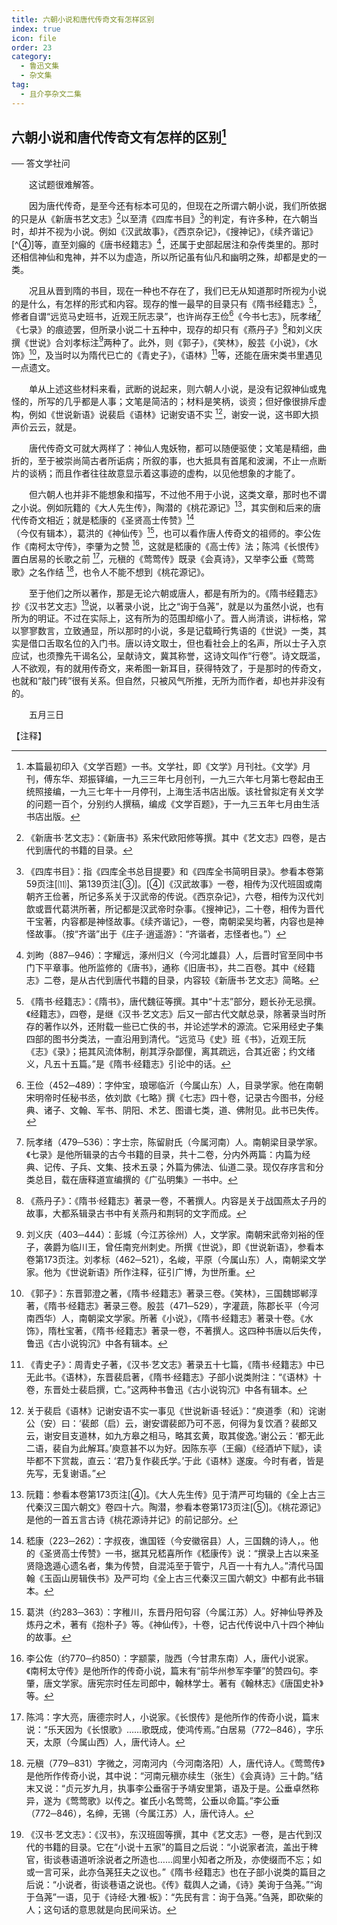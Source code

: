 ```yaml
---
title: 六朝小说和唐代传奇文有怎样区别
index: true
icon: file
order: 23
category:
  - 鲁迅文集
  - 杂文集
tag:  
  - 且介亭杂文二集
---
```


## 六朝小说和唐代传奇文有怎样的区别[^①]

── 答文学社问

　　这试题很难解答。

　　因为唐代传奇，是至今还有标本可见的，但现在之所谓六朝小说，我们所依据的只是从《新唐书艺文志》[^②]以至清《四库书目》[^③]的判定，有许多种，在六朝当时，却并不视为小说。例如《汉武故事》，《西京杂记》，《搜神记》，《续齐谐记》[^④]等，直至刘癲的《唐书经籍志》[^⑤]，还属于史部起居注和杂传类里的。那时还相信神仙和鬼神，并不以为虚造，所以所记虽有仙凡和幽明之殊，却都是史的一类。

　　况且从晋到隋的书目，现在一种也不存在了，我们已无从知道那时所视为小说的是什么，有怎样的形式和内容。现存的惟一最早的目录只有《隋书经籍志》[^⑥]，修者自谓“远览马史班书，近观王阮志录”，也许尚存王俭[^⑦]《今书七志》，阮孝绪[^⑧]《七录》的痕迹罢，但所录小说二十五种中，现存的却只有《燕丹子》[^⑨]和刘义庆撰《世说》合刘孝标注[^⑩]两种了。此外，则《郭子》，《笑林》，殷芸《小说》，《水饰》[^⑾]，及当时以为隋代已亡的《青史子》，《语林》[^⑿]等，还能在唐宋类书里遇见一点遗文。

　　单从上述这些材料来看，武断的说起来，则六朝人小说，是没有记叙神仙或鬼怪的，所写的几乎都是人事；文笔是简洁的；材料是笑柄，谈资；但好像很排斥虚构，例如《世说新语》说裴启《语林》记谢安语不实 [^⒀]，谢安一说，这书即大损声价云云，就是。

　　唐代传奇文可就大两样了：神仙人鬼妖物，都可以随便驱使；文笔是精细，曲折的，至于被崇尚简古者所诟病；所叙的事，也大抵具有首尾和波澜，不止一点断片的谈柄；而且作者往往故意显示着这事迹的虚构，以见他想象的才能了。

　　但六朝人也并非不能想象和描写，不过他不用于小说，这类文章，那时也不谓之小说。例如阮籍的《大人先生传》，陶潜的《桃花源记》[^⒁]，其实倒和后来的唐代传奇文相近；就是嵇康的《圣贤高士传赞》[^⒂]（今仅有辑本），葛洪的《神仙传》[^⒃]，也可以看作唐人传奇文的祖师的。李公佐作《南柯太守传》，李肇为之赞 [^⒄]，这就是嵇康的《高士传》法；陈鸿《长恨传》置白居易的长歌之前 [^⒅]，元稹的《莺莺传》既录《会真诗》，又举李公垂《莺莺歌》之名作结 [^⒆]，也令人不能不想到《桃花源记》。

　　至于他们之所以著作，那是无论六朝或唐人，都是有所为的。《隋书经籍志》抄《汉书艺文志》[^⒇]说，以著录小说，比之“询于刍荛”，就是以为虽然小说，也有所为的明证。不过在实际上，这有所为的范围却缩小了。晋人尚清谈，讲标格，常以寥寥数言，立致通显，所以那时的小说，多是记载畸行隽语的《世说》一类，其实是借口舌取名位的入门书。唐以诗文取士，但也看社会上的名声，所以士子入京应试，也须豫先干谒名公，呈献诗文，冀其称誉，这诗文叫作“行卷”。诗文既滥，人不欲观，有的就用传奇文，来希图一新耳目，获得特效了，于是那时的传奇文，也就和“敲门砖”很有关系。但自然，只被风气所推，无所为而作者，却也并非没有的。

　　五月三日

【注释】

[^①]:本篇最初印入《文学百题》一书。文学社，即《文学》月刊社。《文学》月刊，傅东华、郑振铎编，一九三三年七月创刊，一九三六年七月第七卷起由王统照接编，一九三七年十一月停刊，上海生活书店出版。该社曾拟定有关文学的问题一百个，分别约人撰稿，编成《文学百题》，于一九三五年七月由生活书店出版。

[^②]:《新唐书·艺文志》：《新唐书》系宋代欧阳修等撰。其中《艺文志》四卷，是古代到唐代的书籍的目录。

[^③]:《四库书目》：指《四库全书总目提要》和《四库全书简明目录》。参看本卷第59页注[⑾]、第139页注[③]。[④]《汉武故事》一卷，相传为汉代班固或南朝齐王俭著，所记多系关于汉武帝的传说。《西京杂记》，六卷，相传为汉代刘歆或晋代葛洪所著，所记都是汉武帝时杂事。《搜神记》，二十卷，相传为晋代干宝著，内容都是神怪故事。《续齐谐记》，一卷，南朝梁吴均著，内容也是神怪故事。（按“齐谐”出于《庄子·逍遥游》：“齐谐者，志怪者也。”）

[^⑤]:刘昫（887─946）：字耀远，涿州归义（今河北雄县）人，后晋时官至同中书门下平章事。他所监修的《唐书》，通称《旧唐书》，共二百卷。其中《经籍志》二卷，是从古代到唐代书籍的目录，内容较《新唐书·艺文志》简略。

[^⑥]:《隋书·经籍志》：《隋书》，唐代魏征等撰。其中“十志”部分，题长孙无忌撰。《经籍志》，四卷，是继《汉书·艺文志》后又一部古代文献总录，除著录当时所存的著作以外，还附载一些已亡佚的书，并论述学术的源流。它采用经史子集四部的图书分类法，一直沿用到清代。“远览马《史》班《书》，近观王阮《志》《录》；挹其风流体制，削其浮杂鄙俚，离其疏远，合其近密；约文绪义，凡五十五篇。”是《隋书·经籍志》引论中的话。

[^⑦]:王俭（452─489）：字仲宝，琅琊临沂（今属山东）人，目录学家。他在南朝宋明帝时任秘书丞，依刘歆《七略》撰《七志》四十卷，记录古今图书，分经典、诸子、文翰、军书、阴阳、术艺、图谱七类，道、佛附见。此书已失传。

[^⑧]:阮孝绪（479─536）：字士宗，陈留尉氏（今属河南）人。南朝梁目录学家。《七录》是他所辑录的古今书籍的目录，共十二卷，分内外两篇：内篇为经典、记传、子兵、文集、技术五录；外篇为佛法、仙道二录。现仅存序言和分类总目，载在唐释道宣编撰的《广弘明集》一书中。

[^⑨]:《燕丹子》：《隋书·经籍志》著录一卷，不著撰人。内容是关于战国燕太子丹的故事，大都系辑录古书中有关燕丹和荆轲的文字而成。

[^⑩]:刘义庆（403─444）：彭城（今江苏徐州）人，文学家。南朝宋武帝刘裕的侄子，袭爵为临川王，曾任南兖州刺史。所撰《世说》，即《世说新语》，参看本卷第173页注[^③]。刘孝标（462─521），名峻，平原（今属山东）人，南朝梁文学家。他为《世说新语》所作注释，征引广博，为世所重。

[^⑾]:《郭子》：东晋郭澄之著，《隋书·经籍志》著录三卷。《笑林》，三国魏邯郸淳著，《隋书·经籍志》著录三卷。殷芸（471─529），字灌蔬，陈郡长平（今河南西华）人，南朝梁文学家。所著《小说》，《隋书·经籍志》著录十卷。《水饰》，隋杜宝著，《隋书·经籍志》著录一卷，不著撰人。这四种书唐以后失传，鲁迅《古小说钩沉》中各有辑本。

[^⑿]:《青史子》：周青史子著，《汉书·艺文志》著录五十七篇，《隋书·经籍志》中已无此书。《语林》，东晋裴启著，《隋书·经籍志》子部小说类附注：“《语林》十卷，东晋处士裴启撰，亡。”这两种书鲁迅《古小说钩沉》中各有辑本。

[^⒀]:关于裴启《语林》记谢安语不实一事见《世说新语·轻诋》：“庾道季（和）诧谢公（安）曰：‘裴郎（启）云，谢安谓裴郎乃可不恶，何得为复饮酒？裴郎又云，谢安目支道林，如九方皋之相马，略其玄黄，取其俊逸。’谢公云：‘都无此二语，裴自为此解耳。’庾意甚不以为好。因陈东亭（王癲）《经酒垆下赋》，读毕都不下赏裁，直云：‘君乃复作裴氏学。’于此《语林》遂废。今时有者，皆是先写，无复谢语。”

[^⒁]:阮籍：参看本卷第173页注[④]。《大人先生传》见于清严可均辑的《全上古三代秦汉三国六朝文》卷四十六。陶潜，参看本卷第173页注[⑤]。《桃花源记》是他的一首五言古诗《桃花源诗并记》的前记部分。

[^⒂]:嵇康（223─262）：字叔夜，谯国铚（今安徽宿县）人，三国魏的诗人，。他的《圣贤高士传赞》一书，据其兄嵇喜所作《嵇康传》说：“撰录上古以来圣贤隐逸遁心遗名者，集为传赞，自混沌至于管宁，凡百一十有九人。”清代马国翰《玉函山房辑佚书》及严可均《全上古三代秦汉三国六朝文》中都有此书辑本。

[^⒃]:葛洪（约283─363）：字稚川，东晋丹阳句容（今属江苏）人。好神仙导养及炼丹之术，著有《抱朴子》等。《神仙传》，十卷，记古代传说中八十四个神仙的故事。

[^⒄]:李公佐（约770─约850）：字颛蒙，陇西（今甘肃东南）人，唐代小说家。《南柯太守传》是他所作的传奇小说，篇末有“前华州参军李肇”的赞四句。李肇，唐文学家。唐宪宗时任左司郎中，翰林学士。著有《翰林志》《唐国史补》等。

[^⒅]:陈鸿：字大亮，唐德宗时人，小说家。《长恨传》是他所作的传奇小说，篇末说：“乐天因为《长恨歌》……歌既成，使鸿传焉。”白居易（772─846），字乐天，太原（今属山西）人，唐代诗人。

[^⒆]:元稹（779─831）字微之，河南河内（今河南洛阳）人，唐代诗人。《莺莺传》是他所作传奇小说，其中说：“河南元稹亦续生（张生）《会真诗》三十韵。”结末又说：“贞元岁九月，执事李公垂宿于予靖安里第，语及于是。公垂卓然称异，遂为《莺莺歌》以传之。崔氏小名莺莺，公垂以命篇。”李公垂（772─846），名绅，无锡（今属江苏）人，唐代诗人。

[^⒇]:《汉书·艺文志》：《汉书》，东汉班固等撰，其中《艺文志》一卷，是古代到汉代的书籍的目录。它在“小说十五家”的篇目之后说：“小说家者流，盖出于稗官，街谈巷语道听涂说者之所造也……闾里小知者之所及，亦使缀而不忘；如或一言可采，此亦刍荛狂夫之议也。”《隋书·经籍志》也在子部小说类的篇目之后说：“小说者，街谈巷语之说也。《传》载舆人之诵，《诗》美询于刍荛。”“询于刍荛”一语，见于《诗经·大雅·板》：“先民有言：询于刍荛。”刍荛，即砍柴的人；这句话的意思就是向民间采访。
